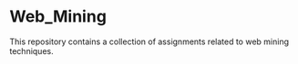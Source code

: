 # Web_Mining
This repository contains a collection of assignments related to web mining techniques.
